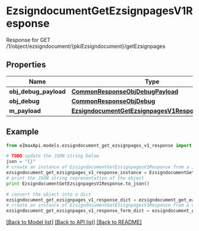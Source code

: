 # EzsigndocumentGetEzsignpagesV1Response

Response for GET /1/object/ezsigndocument/{pkiEzsigndocument}/getEzsignpages

## Properties

Name | Type | Description | Notes
------------ | ------------- | ------------- | -------------
**obj_debug_payload** | [**CommonResponseObjDebugPayload**](CommonResponseObjDebugPayload.md) |  | 
**obj_debug** | [**CommonResponseObjDebug**](CommonResponseObjDebug.md) |  | [optional] 
**m_payload** | [**EzsigndocumentGetEzsignpagesV1ResponseMPayload**](EzsigndocumentGetEzsignpagesV1ResponseMPayload.md) |  | 

## Example

```python
from eZmaxApi.models.ezsigndocument_get_ezsignpages_v1_response import EzsigndocumentGetEzsignpagesV1Response

# TODO update the JSON string below
json = "{}"
# create an instance of EzsigndocumentGetEzsignpagesV1Response from a JSON string
ezsigndocument_get_ezsignpages_v1_response_instance = EzsigndocumentGetEzsignpagesV1Response.from_json(json)
# print the JSON string representation of the object
print EzsigndocumentGetEzsignpagesV1Response.to_json()

# convert the object into a dict
ezsigndocument_get_ezsignpages_v1_response_dict = ezsigndocument_get_ezsignpages_v1_response_instance.to_dict()
# create an instance of EzsigndocumentGetEzsignpagesV1Response from a dict
ezsigndocument_get_ezsignpages_v1_response_form_dict = ezsigndocument_get_ezsignpages_v1_response.from_dict(ezsigndocument_get_ezsignpages_v1_response_dict)
```
[[Back to Model list]](../README.md#documentation-for-models) [[Back to API list]](../README.md#documentation-for-api-endpoints) [[Back to README]](../README.md)



